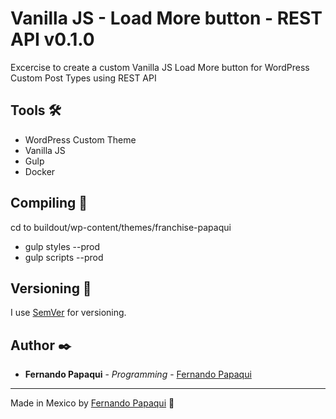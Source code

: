 # Vanilla JS - Load More button - REST API v0.1.0

Excercise to create a custom Vanilla JS Load More button for WordPress Custom Post Types using REST API

## Tools 🛠️

* WordPress Custom Theme
* Vanilla JS
* Gulp
* Docker

## Compiling 🧰

cd to buildout/wp-content/themes/franchise-papaqui

* gulp styles --prod
* gulp scripts --prod

## Versioning 📌

I use [SemVer](http://semver.org/) for versioning. 

## Author ✒️

* **Fernando Papaqui** - *Programming* - [Fernando Papaqui](https://github.com/papaqui)

---
Made in Mexico by [Fernando Papaqui](https://github.com/papaqui) 🌵